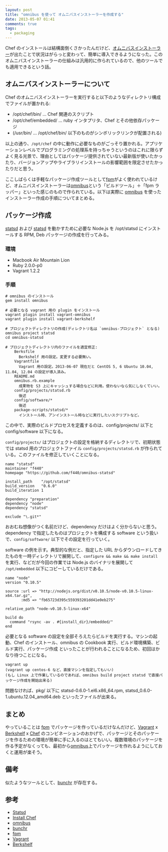 ```yaml
---
layout: post
title: "omnibus を使って オムニバスインストーラーを作成する"
date: 2013-05-07 01:41
comments: true
tags:
  - packaging
---
```


Chef のインストールは結構面倒くさかったんだけど、[オムニバスインストーラー][Install CHef]が出たことで状況はがらっと変わって、簡単に導入できるようになった。このオムニバスインストーラーの仕組みは汎用的に作られているので、他のツールでも適用できるという話。

<!-- more -->

## オムニバスインストーラーについて

Chef のオムニバスインストーラーを実行すると以下のようなディレクトリ構成でファイルが置かれる:

- /opt/chef/bin/ ... Chef 関連のスクリプト
- /opt/chef/embedded/ ... ruby インタプリタ、Chef とその他依存パッケージ
- (/usr/bin/ ... /opt/chef/bin/ 以下のものがシンボリックリンクが配置される)

以上の通り、`/opt/chef` の中に動作に必要なものがごっそり置かれる。アプリケーションレベルでプログラミングの処理系を持っちゃうというのはこれに限らずよく見る光景で、理由としてはパッケージ提供されていない最新版が使いたかったり、バージョンアップやライブラリインストールの影響範囲を限定させたかったりだと思う。

ここしばらくは手軽なパッケージ作成ツールとして[fpm][]がよく使われているけど、オムニバスインストーラーは[omnibus][]という「ビルドツール」＋「fpm ラッパー」といった感じのもので作られている。以下は実際に [omnibus][] を使ったインストーラー作成の手順についてまとめる。

## パッケージ作成

[statsd][] および [statsd][] を動かすために必要な Node.js を /opt/statsd にインストールする RPM, Deb パッケージの作成を行ってみる。

### 環境

- Macbook Air Mountain Lion
- Ruby 2.0.0-p0
- Vagrant 1.2.2

### 手順

    # omnibus のインストール
    gem install omnibus

    # 必要となる vagrant 用の plugin をインストール
    vagrant plugin install vagrant-omnibus
    vagrant plugin install vagrant-berkshelf

    # プロジェクトディレクトリの作成(ディレクトリ名は `omnibus-プロジェクト` となる)
    omnibus project statsd
    cd omnibus-statsd

    # プロジェクトディレクトリ内のファイルを適宜修正:
        Berksfile
          Berkshelf 用の設定。変更する必要無い。
        Vagrantfile
          Vagrant 用の設定。2013-06-07 現在だと CentOS 5, 6 Ubuntu 10.04, 11.04, 12.04 の設定が導入済み。
        README.md
        omnibus.rb.example
          成果物を S3 上にキャッシュする場合などに利用。使わないなら気にしなくていい。
        config/projects/statsd.rb
          後述
        config/software/*
          後述
        package-scripts/statsd/*
          インストール時、アンインストール時などに実行したいスクリプトなど。

この中で、実際のビルドプロセスを定義するのは、config/projects/ 以下と config/software 以下になる。

`config/projects/` はプロジェクトの設定を格納するディレクトリで、初期状態では statsd 用のプロジェクトファイル `config/projects/statsd.rb` が作られている。このファイルを修正していくことになる。

    name "statsd"
    maintainer "f440"
    homepage "https://github.com/f440/omnibus-statsd"

    install_path    "/opt/statsd"
    build_version   "0.6.0"
    build_iteration 1

    dependency "preparation"
    dependency "node"
    dependency "statsd"

    exclude "\.git*"

おおむね想像がつく名前だけど、dependency だけはよく分からないと思う。dependency で指定したものはプロジェクトを構成する software という扱いで、`config/software/` 以下でその設定を行っていく。

software の例を示す。典型的な例だと、指定した URL からダウンロードしてきたものを一時ディレクトリで展開して、`configure && make && make install` を実行、などだが今回の作業では Node.js のバイナリを展開して `/opt/embedded` 以下にコピーしているだけである。

    name "node"
    version "0.10.5"

    source :url => "http://nodejs.org/dist/v0.10.5/node-v0.10.5-linux-x64.tar.gz",
           :md5 => "fb65723d395c559393201dd41e0eb275"

    relative_path "node-v0.10.5-linux-x64"

    build do
      command "rsync -av . #{install_dir}/embedded/"
    end


必要となる software の設定を全部そろえたらビルドを実行する。マシンの起動、Chef のインストール、omnibus の Cookbook 実行、ビルド環境構築、ビルド実行、パッケージ作成 といったことが行われることになるため、初回はかなり待つことになる。

    vagrant up
    (vagrant up centos-6 など、直接マシンを指定してもいい)
    (もし Linux 上で作業しているのであれば、omnibus build project statsd で直接パッケージ作成を開始出来る)

問題なければ、pkg/ 以下に statsd-0.6.0-1.el6.x86_64.rpm, statsd_0.6.0-1.ubuntu.12.04_amd64.deb といったファイルが出来る。

## まとめ

やっていることは [fpm][] でパッケージを作っているだけなんだけど、[Vagrant][] x [Berkshelf][] x [Chef][] のコンビネーションのおかげで、パッケージとそのパッケージを作るための環境が簡単に手に入るのはとてもいい。複数環境のパッケージを作る予定がなくっても、最初から[omnibus][]上でパッケージを作れるようにしておくと運用が楽そう。

## 備考

似たようなツールとして、[bunchr][] が存在する。

## 参考

- [Statsd]
- [Install Chef]
- [omnibus]
- [bunchr]
- [fpm]
- [Vagrant]
- [Berkshelf]

[Statsd]: https://github.com/etsy/statsd
[Install Chef]: http://www.opscode.com/chef/install/
[omnibus]: https://github.com/opscode/omnibus-ruby
[Chef]: http://www.opscode.com/chef/
[Berkshelf]: http://berkshelf.com/
[Vagrant]: http://www.vagrantup.com/
[bunchr]: https://github.com/joemiller/bunchr
[fpm]: https://github.com/jordansissel/fpm
[sensu]: https://github.com/sensu

